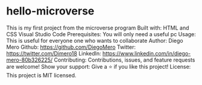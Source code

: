 # hello-microverse
This is my first project from the microverse program
Built with:
    HTML and CSS
    Visual Studio Code 
Prerequisites:
    You will only need a useful pc
Usage:
    This is useful for everyone one who wants to collaborate
Author:
    Diego Mero 
    Github: https://github.com/DiegoMero
    Twitter: https://twitter.com/Dimero18
    LinkedIn: https://www.linkedin.com/in/diego-mero-80b326225/
Contributing:
    Contributions, issues, and feature requests are welcome!
Show your support:
    Give a ⭐️ if you like this project!
License:
    This project is MIT licensed.
